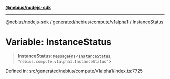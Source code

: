 [**@nebius/nodejs-sdk**](../../../../../README.md)

---

[@nebius/nodejs-sdk](../../../../../README.md) / [generated/nebius/compute/v1alpha1](../README.md) / InstanceStatus

# Variable: InstanceStatus

> **InstanceStatus**: [`MessageFns`](../../../../../runtime/protos/core/interfaces/MessageFns.md)\<[`InstanceStatus`](../interfaces/InstanceStatus.md), `"nebius.compute.v1alpha1.InstanceStatus"`\>

Defined in: src/generated/nebius/compute/v1alpha1/index.ts:7725
